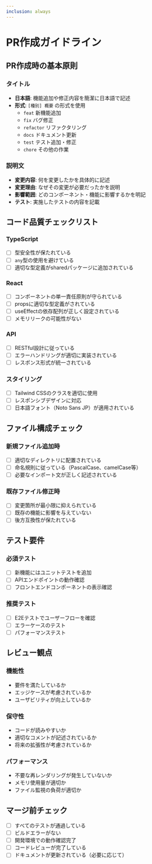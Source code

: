```yaml
---
inclusion: always
---
```


# PR作成ガイドライン

## PR作成時の基本原則

### タイトル

- **日本語**: 機能追加や修正内容を簡潔に日本語で記述
- **形式**: `[種別] 概要` の形式を使用
  - `feat` 新機能追加
  - `fix` バグ修正
  - `refactor` リファクタリング
  - `docs` ドキュメント更新
  - `test` テスト追加・修正
  - `chore` その他の作業

### 説明文

- **変更内容**: 何を変更したかを具体的に記述
- **変更理由**: なぜその変更が必要だったかを説明
- **影響範囲**: どのコンポーネント・機能に影響するかを明記
- **テスト**: 実施したテストの内容を記載

## コード品質チェックリスト

### TypeScript

- [ ] 型安全性が保たれている
- [ ] `any`型の使用を避けている
- [ ] 適切な型定義がsharedパッケージに追加されている

### React

- [ ] コンポーネントの単一責任原則が守られている
- [ ] propsに適切な型定義がされている
- [ ] useEffectの依存配列が正しく設定されている
- [ ] メモリリークの可能性がない

### API

- [ ] RESTful設計に従っている
- [ ] エラーハンドリングが適切に実装されている
- [ ] レスポンス形式が統一されている

### スタイリング

- [ ] Tailwind CSSのクラスを適切に使用
- [ ] レスポンシブデザインに対応
- [ ] 日本語フォント（Noto Sans JP）が適用されている

## ファイル構成チェック

### 新規ファイル追加時

- [ ] 適切なディレクトリに配置されている
- [ ] 命名規則に従っている（PascalCase、camelCase等）
- [ ] 必要なインポート文が正しく記述されている

### 既存ファイル修正時

- [ ] 変更箇所が最小限に抑えられている
- [ ] 既存の機能に影響を与えていない
- [ ] 後方互換性が保たれている

## テスト要件

### 必須テスト

- [ ] 新機能にはユニットテストを追加
- [ ] APIエンドポイントの動作確認
- [ ] フロントエンドコンポーネントの表示確認

### 推奨テスト

- [ ] E2Eテストでユーザーフローを確認
- [ ] エラーケースのテスト
- [ ] パフォーマンステスト

## レビュー観点

### 機能性

- 要件を満たしているか
- エッジケースが考慮されているか
- ユーザビリティが向上しているか

### 保守性

- コードが読みやすいか
- 適切なコメントが記述されているか
- 将来の拡張性が考慮されているか

### パフォーマンス

- 不要な再レンダリングが発生していないか
- メモリ使用量が適切か
- ファイル監視の負荷が適切か

## マージ前チェック

- [ ] すべてのテストが通過している
- [ ] ビルドエラーがない
- [ ] 開発環境での動作確認完了
- [ ] コードレビューが完了している
- [ ] ドキュメントが更新されている（必要に応じて）
